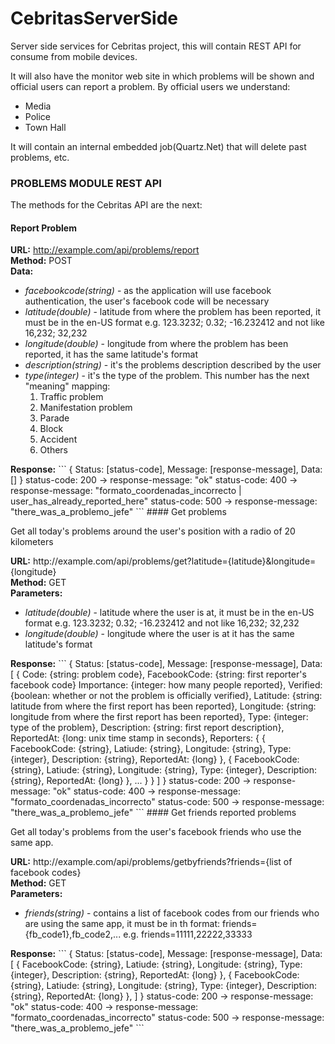 CebritasServerSide
==================

Server side services for Cebritas project, this will contain REST API for consume from mobile devices.

It will also have the monitor web site in which problems will be shown and official users can report a problem.
By official users we understand:
 * Media
 * Police
 * Town Hall

It will contain an internal embedded job(Quartz.Net) that will delete past problems, etc.


### PROBLEMS MODULE REST API

The methods for the Cebritas API are the next:

#### Report Problem

<b>URL:</b> http://example.com/api/problems/report <br>
<b>Method:</b> POST <br>
<b>Data:</b>
<ul>
  <li>
    <i>facebookcode(string)</i> - as the application will use facebook authentication, the user's facebook code will be necessary
  </li>
  <li>
    <i>latitude(double)</i> - latitude from where the problem has been reported, it must be in the en-US format e.g. 123.3232; 0.32; -16.232412 and not like 16,232; 32,232
  </li>
  <li>
    <i>longitude(double)</i> - longitude from where the problem has been reported, it has the same latitude's format
  </li>
  <li>
    <i>description(string)</i> - it's the problems description described by the user
  </li>
  <li>
    <i>type(integer)</i> - it's the type of the problem. This number has the next "meaning" mapping:
    <ol>
      <li>Traffic problem</li>
      <li>Manifestation problem</li>
      <li>Parade</li>
      <li>Block</li>
      <li>Accident</li>
      <li>Others</li>
    </ol>
  </li> 
</ul>
<b>Response:</b>
```
{
  Status: [status-code],
  Message: [response-message],
  Data: []
}
status-code: 200 -> response-message: "ok"
status-code: 400 -> response-message: "formato_coordenadas_incorrecto | user_has_already_reported_here"
status-code: 500 -> response-message: "there_was_a_problemo_jefe"
```
#### Get problems
<p>Get all today's problems around the user's position with a radio of 20 kilometers</p>
<b>URL:</b> http://example.com/api/problems/get?latitude={latitude}&longitude={longitude} <br>
<b>Method:</b> GET <br>
<b>Parameters:</b>
<ul>
  <li>
    <i>latitude(double)</i> - latitude where the user is at, it must be in the en-US format e.g. 123.3232; 0.32; -16.232412 and not like 16,232; 32,232
  </li>
  <li>
    <i>longitude(double)</i> - longitude where the user is at it has the same latitude's format
  </li>
</ul>
<b>Response:</b>
```
{
  Status: [status-code],
  Message: [response-message],
  Data: [
    {
      Code: {string: problem code},
      FacebookCode: {string: first reporter's facebook code}
      Importance: {integer: how many people reported},
      Verified: {boolean: whether or not the problem is officially verified},
      Latitude: {string: latitude from where the first report has been reported},
      Longitude: {string: longitude from where the first report has been reported},
      Type: {integer: type of the problem},
      Description: {string: first report description},
      ReportedAt: {long: unix time stamp in seconds},
      Reporters: {
        {
          FacebookCode: {string},
          Latiude: {string},
          Longitude: {string},
          Type: {integer},
          Description: {string},
          ReportedAt: {long}
        },
        {
          FacebookCode: {string},
          Latiude: {string},
          Longitude: {string},
          Type: {integer},
          Description: {string},
          ReportedAt: {long}
        },
        ...
      }
    }
  ]
}
status-code: 200 -> response-message: "ok"
status-code: 400 -> response-message: "formato_coordenadas_incorrecto"
status-code: 500 -> response-message: "there_was_a_problemo_jefe"
```
#### Get friends reported problems
<p>Get all today's problems from the user's facebook friends who use the same app.</p>
<b>URL:</b> http://example.com/api/problems/getbyfriends?friends={list of facebook codes} <br>
<b>Method:</b> GET <br>
<b>Parameters:</b>
<ul>
  <li>
    <i>friends(string)</i> - contains a list of facebook codes from our friends who are using the same app, it must be in th format: friends={fb_code1},fb_code2,... e.g. friends=11111,22222,33333
  </li>
</ul>
<b>Response:</b>
```
{
  Status: [status-code],
  Message: [response-message],
  Data: [
    {
      FacebookCode: {string},
      Latiude: {string},
      Longitude: {string},
      Type: {integer},
      Description: {string},
      ReportedAt: {long}
    },
    {
      FacebookCode: {string},
      Latiude: {string},
      Longitude: {string},
      Type: {integer},
      Description: {string},
      ReportedAt: {long}
    },
  ]
}
status-code: 200 -> response-message: "ok"
status-code: 400 -> response-message: "formato_coordenadas_incorrecto"
status-code: 500 -> response-message: "there_was_a_problemo_jefe"
```
